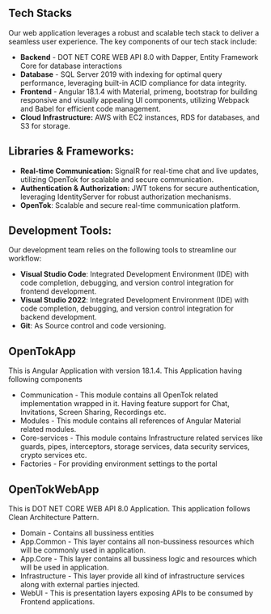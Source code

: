 ## Tech Stacks
Our web application leverages a robust and scalable tech stack to deliver a seamless user experience. The key components of our tech stack include:

- **Backend** - DOT NET CORE WEB API 8.0 with Dapper, Entity Framework Core for database interactions
- **Database** - SQL Server 2019 with indexing for optimal query performance, leveraging built-in ACID compliance for data integrity.
- **Frontend** - Angular 18.1.4 with Material, primeng, bootstrap for building responsive and visually appealing UI components, utilizing Webpack and Babel for efficient code
management.
- **Cloud Infrastructure:** AWS with EC2 instances, RDS for databases, and S3 for storage.

## Libraries & Frameworks:
- **Real-time Communication:** SignalR for real-time chat and live updates, utilizing OpenTok for scalable and secure communication.
- **Authentication & Authorization:** JWT tokens for secure authentication, leveraging IdentityServer for robust authorization mechanisms.
- **OpenTok**: Scalable and secure real-time communication platform.

## Development Tools:
Our development team relies on the following tools to streamline our workflow:

- **Visual Studio Code**: Integrated Development Environment (IDE) with code completion, debugging, and version control integration for frontend development.
- **Visual Studio 2022**: Integrated Development Environment (IDE) with code completion, debugging, and version control integration for backend development.
- **Git**: As Source control and code versioning.

## OpenTokApp
This is Angular Application with version 18.1.4. This Application having following components

- Communication - This module contains all OpenTok related implementation wrapped in it. Having feature support for Chat, Invitations, Screen Sharing, Recordings etc.
- Modules - This module contains all references of Angular Material related modules.
- Core-services - This module contains Infrastructure related services like guards, pipes, interceptors, storage services, data security services, crypto services etc.
- Factories - For providing environment settings to the portal

## OpenTokWebApp
This is DOT NET CORE WEB API 8.0 Application. This application follows Clean Architecture Pattern.

- Domain - Contains all bussiness entities
- App.Common - This layer contains all non-bussiness resources which will be commonly used in application.
- App.Core - This layer contains all bussiness logic and resources which will be used in application.
- Infrastructure - This layer provide all kind of infrastructure services along with external parties injected.
- WebUI - This is presentation layers exposing APIs to be consumed by Frontend applications.

